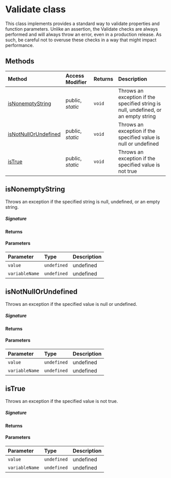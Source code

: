 # Validate class

This class implements provides a standard way to validate properties and function parameters. 
Unlike an assertion, the Validate checks are always performed and will always throw an error, 
even in a production release. As such, be careful not to overuse these checks in a way 
that might impact performance.





## Methods

| Method	   | Access Modifier | Returns	| Description|
|:-------------|:----|:-------|:-----------|
|[isNonemptyString](#isnonemptystring)     | public, _static_ | `void` | Throws an exception if the specified string is null, undefined, or an empty string |
|[isNotNullOrUndefined](#isnotnullorundefined)     | public, _static_ | `void` | Throws an exception if the specified value is null or undefined |
|[isTrue](#istrue)     | public, _static_ | `void` | Throws an exception if the specified value is not true |




## isNonemptyString

Throws an exception if the specified string is null, undefined, or an empty string.

##### Signature

#### Returns

#### Parameters


| Parameter	   | Type    | Description |
|:-------------|:---------------|:------------|
| `value`    | `undefined` | undefined |
| `variableName`    | `undefined` | undefined |


## isNotNullOrUndefined

Throws an exception if the specified value is null or undefined.

##### Signature

#### Returns

#### Parameters


| Parameter	   | Type    | Description |
|:-------------|:---------------|:------------|
| `value`    | `undefined` | undefined |
| `variableName`    | `undefined` | undefined |


## isTrue

Throws an exception if the specified value is not true.

##### Signature

#### Returns

#### Parameters


| Parameter	   | Type    | Description |
|:-------------|:---------------|:------------|
| `value`    | `undefined` | undefined |
| `variableName`    | `undefined` | undefined |

